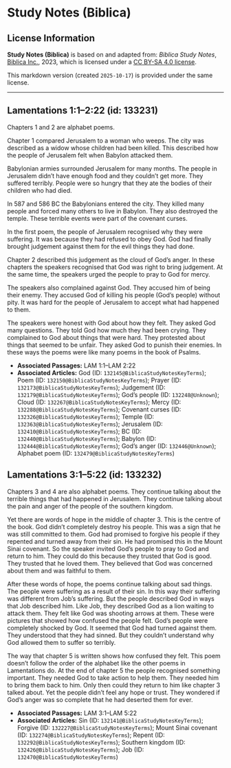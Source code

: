 # Study Notes (Biblica)

## License Information

**Study Notes (Biblica)** is based on and adapted from: _Biblica Study Notes_, [Biblica Inc.](https://www.biblica.com/), 2023, which is licensed under a [CC BY-SA 4.0 license](https://creativecommons.org/licenses/by-sa/4.0/legalcode.en).

This markdown version (created `2025-10-17`) is provided under the same license.



--------------------------------

## Lamentations 1:1–2:22 (id: 133231)

Chapters 1 and 2 are alphabet poems.

Chapter 1 compared Jerusalem to a woman who weeps. The city was described as a widow whose children had been killed. This described how the people of Jerusalem felt when Babylon attacked them.

Babylonian armies surrounded Jerusalem for many months. The people in Jerusalem didn’t have enough food and they couldn’t get more. They suffered terribly. People were so hungry that they ate the bodies of their children who had died.

In 587 and 586 BC the Babylonians entered the city. They killed many people and forced many others to live in Babylon. They also destroyed the temple. These terrible events were part of the covenant curses.

In the first poem, the people of Jerusalem recognised why they were suffering. It was because they had refused to obey God. God had finally brought judgement against them for the evil things they had done.

Chapter 2 described this judgement as the cloud of God’s anger. In these chapters the speakers recognised that God was right to bring judgement. At the same time, the speakers urged the people to pray to God for mercy.

The speakers also complained against God. They accused him of being their enemy. They accused God of killing his people (God’s people) without pity. It was hard for the people of Jerusalem to accept what had happened to them.

The speakers were honest with God about how they felt. They asked God many questions. They told God how much they had been crying. They complained to God about things that were hard. They protested about things that seemed to be unfair. They asked God to punish their enemies. In these ways the poems were like many poems in the book of Psalms.

* **Associated Passages:** LAM 1:1–LAM 2:22
* **Associated Articles:** God (ID: `132145@BiblicaStudyNotesKeyTerms`); Poem (ID: `132150@BiblicaStudyNotesKeyTerms`); Prayer (ID: `132173@BiblicaStudyNotesKeyTerms`); Judgement (ID: `132179@BiblicaStudyNotesKeyTerms`); God’s people (ID: `132248@Unknown`); Cloud (ID: `132267@BiblicaStudyNotesKeyTerms`); Mercy (ID: `132288@BiblicaStudyNotesKeyTerms`); Covenant curses (ID: `132326@BiblicaStudyNotesKeyTerms`); Temple (ID: `132363@BiblicaStudyNotesKeyTerms`); Jerusalem (ID: `132410@BiblicaStudyNotesKeyTerms`); BC (ID: `132440@BiblicaStudyNotesKeyTerms`); Babylon (ID: `132444@BiblicaStudyNotesKeyTerms`); God’s anger (ID: `132446@Unknown`); Alphabet poem (ID: `132479@BiblicaStudyNotesKeyTerms`)

## Lamentations 3:1–5:22 (id: 133232)

Chapters 3 and 4 are also alphabet poems. They continue talking about the terrible things that had happened in Jerusalem. They continue talking about the pain and anger of the people of the southern kingdom.

Yet there are words of hope in the middle of chapter 3\. This is the centre of the book. God didn’t completely destroy his people. This was a sign that he was still committed to them. God had promised to forgive his people if they repented and turned away from their sin. He had promised this in the Mount Sinai covenant. So the speaker invited God’s people to pray to God and return to him. They could do this because they trusted that God is good. They trusted that he loved them. They believed that God was concerned about them and was faithful to them.

After these words of hope, the poems continue talking about sad things. The people were suffering as a result of their sin. In this way their suffering was different from Job’s suffering. But the people described God in ways that Job described him. Like Job, they described God as a lion waiting to attack them. They felt like God was shooting arrows at them. These were pictures that showed how confused the people felt. God’s people were completely shocked by God. It seemed that God had turned against them. They understood that they had sinned. But they couldn’t understand why God allowed them to suffer so terribly.

The way that chapter 5 is written shows how confused they felt. This poem doesn’t follow the order of the alphabet like the other poems in Lamentations do. At the end of chapter 5 the people recognised something important. They needed God to take action to help them. They needed him to bring them back to him. Only then could they return to him like chapter 3 talked about. Yet the people didn’t feel any hope or trust. They wondered if God’s anger was so complete that he had deserted them for ever.

* **Associated Passages:** LAM 3:1–LAM 5:22
* **Associated Articles:** Sin (ID: `132141@BiblicaStudyNotesKeyTerms`); Forgive (ID: `132227@BiblicaStudyNotesKeyTerms`); Mount Sinai covenant (ID: `132274@BiblicaStudyNotesKeyTerms`); Repent (ID: `132292@BiblicaStudyNotesKeyTerms`); Southern kingdom (ID: `132426@BiblicaStudyNotesKeyTerms`); Job (ID: `132470@BiblicaStudyNotesKeyTerms`)

